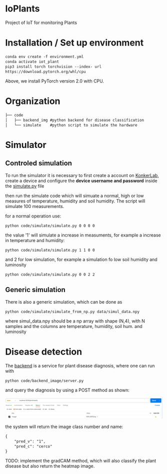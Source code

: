 # IoPlants

Project of IoT for monitoring Plants



# Installation / Set up environment

```
conda env create -f environment.yml
conda activate iot_plant
pip3 install torch torchvision --index- url https://download.pytorch.org/whl/cpu
```

Above, we install PyTorch version 2.0 with CPU. 


# Organization

```
├── code
│   ├── backend_img #python backend for disease classification
│   └── simulate    #python script to simulate the hardware
```


# Simulator

## Controled simulation

To run the simulator it is necessary to first create a account on [KonkerLab](), create a device and configure the **device username and password** inside the [simulate.py](code/simulate/simulate.py) file

then run the simulate code which will simuate a normal, high or low measures of temperature, humidity and soil humidity. The script will simulate 100 measurements.

for a normal operation use:

```
python code/simulate/simulate.py 0 0 0 0
```

the value '1' will simulate a increase in measuments, for example a increase in temperature and humidity:

```
python code/simulate/simulate.py 1 1 0 0
```

and 2 for low simulation, for example a simulation fo low soil humidity and luminosity

```
python code/simulate/simulate.py 0 0 2 2
```

## Generic simulation

There is also a generic simulation, which can be done as

```
python code/simulate/simulate_from_np.py data/simul_data.npy
```

where simul_data.npy should be a np array with shape (N,4), with N samples and the columns are temperature, humidity, soil hum. and luminosity


# Disease detection


The [backend](code/backend_img) is a service for plant disease diagnosis, where one can run with

```
python code/backend_image/server.py
```

and query the diagnosis by using a POST method as shown:

![postman](data/postman.png)

the system will return the image class number and name:


```
{
    "pred_v": "1",
    "pred_c": "cerco"
}
```


TODO: implement the gradCAM method, which will also classify the plant disease but also return the heatmap image.
